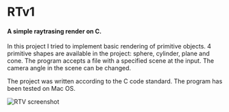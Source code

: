 # RTv1
#### A simple raytrasing render on C.

  In this project I tried to implement basic rendering of primitive objects.
4 primitive shapes are available in the project: sphere, cylinder, plane and cone.
The program accepts a file with a specified scene at the input.
The camera angle in the scene can be changed.

The project was written according to the C code standard.
The program has been tested on Mac OS.

![RTV screenshot](https://github.com/davin41k/ImageStock/blob/master/images/Spheres.png)
